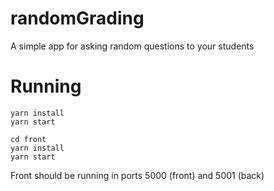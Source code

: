 # randomGrading
A simple app for asking random questions to your students

# Running

```
yarn install
yarn start

cd front
yarn install
yarn start
```

Front should be running in ports 5000 (front) and 5001 (back)
